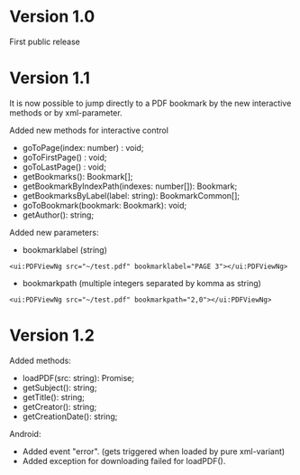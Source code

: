 # Version 1.0
First public release

# Version 1.1
It is now possible to jump directly to a PDF bookmark by the new interactive methods or by xml-parameter.

Added new methods for interactive control
* goToPage(index: number) : void;
* goToFirstPage() : void;
* goToLastPage() : void;
* getBookmarks(): Bookmark[];
* getBookmarkByIndexPath(indexes: number[]): Bookmark;
* getBookmarksByLabel(label: string): BookmarkCommon[];
* goToBookmark(bookmark: Bookmark): void;
* getAuthor(): string;

Added new parameters:
* bookmarklabel (string)
```
<ui:PDFViewNg src="~/test.pdf" bookmarklabel="PAGE 3"></ui:PDFViewNg>
```

* bookmarkpath (multiple integers separated by komma as string)
```
<ui:PDFViewNg src="~/test.pdf" bookmarkpath="2,0"></ui:PDFViewNg>
```

# Version 1.2
Added methods:
* loadPDF(src: string): Promise<any>;
* getSubject(): string;
* getTitle(): string;
* getCreator(): string;
* getCreationDate(): string;

Android:
* Added event "error". (gets triggered when loaded by pure xml-variant)
* Added exception for downloading failed for loadPDF().